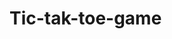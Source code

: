 # Tic-tak-toe-game
<!DOCTYPE html>
<html lang="en">
  <head>
    <style>* {
        margin: 0;
        padding: 0;
      }
      
      body {
        background-color: #15323ba4;
        text-align: center;
      }
      
      .container {
        height: 70vh;
        display: flex;
      
        justify-content: center;
        align-items: center;
      }
      
      .game {
        height: 60vmin;
        width: 60vmin;
        display: flex;
        flex-wrap: wrap;
        justify-content: center;
        align-items: center;
        gap: 1.5vmin;
      }
      
      .box {
        height: 18vmin;
        width: 18vmin;
        border-radius: 1rem;
        border: none;
        box-shadow: 0 0 1rem rgba(0, 0, 0, 0.3);
        font-size: 8vmin;
        color: #b0413e;
        background-color: #ffffc7;
      }
      
      #reset-btn {
        padding: 1rem;
        font-size: 1.25rem;
        background-color: #191913;
        color: #fff;
        border-radius: 1rem;
        border: none;
      }
      
      #new-btn {
        padding: 1rem;
        font-size: 1.25rem;
        background-color: #191913;
        color: #fff;
        border-radius: 1rem;
        border: none;
      }
      
      #msg {
        color: #ffffc7;
        font-size: 5vmin;
      }
      
      .msg-container {
        height: 100vmin;
        display: flex;
        justify-content: center;
        align-items: center;
        flex-direction: column;
        gap: 4rem;
      }
      
      .hide {
        display: none;
      }</style>
    <title>Tic-Tac-Toe Game</title>
  </head>
  <body>
    <div class="msg-container hide">
     <p id="msg">Winner</p>
      <button id="new-btn">New Game</button>
    </div>
    <main>
      <h1>Tic Tac Toe</h1>
      <div class="container">
        <div class="game">
          <button class="box"></button>
          <button class="box"></button>
          <button class="box"></button>
          <button class="box"></button>
          <button class="box"></button>
          <button class="box"></button>
          <button class="box"></button>
          <button class="box"></button>
          <button class="box"></button>
        </div>
      </div>
      <button id="reset-btn">Reset Game</button>
    </main>
    <script>let boxes = document.querySelectorAll(".box");
        let resetBtn = document.querySelector("#reset-btn");
        let newGameBtn = document.querySelector("#new-btn");
        let msgContainer = document.querySelector(".msg-container");
        let msg = document.querySelector("#msg");
        
        let turnO = true; //playerX, playerO
        let count = 0; //To Track Draw
        
        const winPatterns = [
          [0, 1, 2],
          [0, 3, 6],
          [0, 4, 8],
          [1, 4, 7],
          [2, 5, 8],
          [2, 4, 6],
          [3, 4, 5],
          [6, 7, 8],
        ];
        
        const resetGame = () => {
          turnO = true;
          count = 0;
          enableBoxes();
          msgContainer.classList.add("hide");
        };
        
        boxes.forEach((box) => {
          box.addEventListener("click", () => {
            if (turnO) {
              //playerO
              box.innerText = "O";
              turnO = false;
            } else {
              //playerX
              box.innerText = "X";
              turnO = true;
            }
            box.disabled = true;
            count++;
        
            let isWinner = checkWinner();
        
            if (count === 9 && !isWinner) {
              gameDraw();
            }
          });
        });
        
        const gameDraw = () => {
          msg.innerText = Game was a Draw.;
          msgContainer.classList.remove("hide");
          disableBoxes();
        };
        
        const disableBoxes = () => {
          for (let box of boxes) {
            box.disabled = true;
          }
        };
        
        const enableBoxes = () => {
          for (let box of boxes) {
            box.disabled = false;
            box.innerText = "";
          }
        };
        
        const showWinner = (winner) => {
          msg.innerText = Congratulations, Winner is ${winner};
          msgContainer.classList.remove("hide");
          disableBoxes();
        };
        
        const checkWinner = () => {
          for (let pattern of winPatterns) {
            let pos1Val = boxes[pattern[0]].innerText;
            let pos2Val = boxes[pattern[1]].innerText;
            let pos3Val = boxes[pattern[2]].innerText;
        
            if (pos1Val != "" && pos2Val != "" && pos3Val != "") {
              if (pos1Val === pos2Val && pos2Val === pos3Val) {
                showWinner(pos1Val);
                return true;
              }
            }
          }
        };
        
        newGameBtn.addEventListener("click", resetGame);
        resetBtn.addEventListener("click", resetGame);</script>
  </body>
</html>
